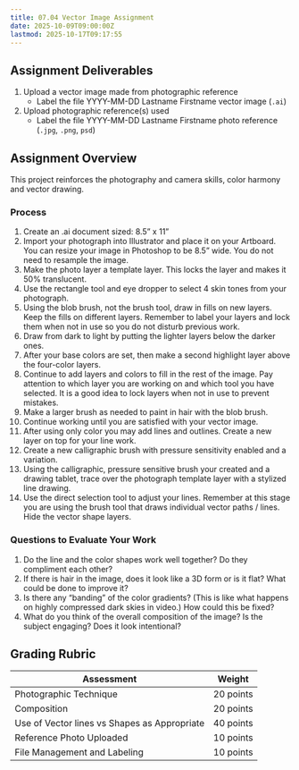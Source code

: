 ```yaml
---
title: 07.04 Vector Image Assignment
date: 2025-10-09T09:00:00Z
lastmod: 2025-10-17T09:17:55
---
```


## Assignment Deliverables

1. Upload a vector image made from photographic reference
   - Label the file YYYY-MM-DD Lastname Firstname vector image (`.ai`)
2. Upload photographic reference(s) used
   - Label the file YYYY-MM-DD Lastname Firstname photo reference (`.jpg`, `.png`, `psd`)

## Assignment Overview

This project reinforces the photography and camera skills, color harmony and vector drawing.

### Process

1. Create an .ai document sized: 8.5” x 11”
2. Import your photograph into Illustrator and place it on your Artboard. You can resize your image in Photoshop to be 8.5” wide. You do not need to resample the image.
3. Make the photo layer a template layer. This locks the layer and makes it 50% translucent.
4. Use the rectangle tool and eye dropper to select 4 skin tones from your photograph.
5. Using the blob brush, not the brush tool, draw in fills on new layers. Keep the fills on different layers. Remember to label your layers and lock them when not in use so you do not disturb previous work.
6. Draw from dark to light by putting the lighter layers below the darker ones.
7. After your base colors are set, then make a second highlight layer above the four-color layers.
8. Continue to add layers and colors to fill in the rest of the image. Pay attention to which layer you are working on and which tool you have selected. It is a good idea to lock layers when not in use to prevent mistakes.
9. Make a larger brush as needed to paint in hair with the blob brush.
10. Continue working until you are satisfied with your vector image.
11. After using only color you may add lines and outlines. Create a new layer on top for your line work.
12. Create a new calligraphic brush with pressure sensitivity enabled and a variation.
13. Using the calligraphic, pressure sensitive brush your created and a drawing tablet, trace over the photograph template layer with a stylized line drawing.
14. Use the direct selection tool to adjust your lines. Remember at this stage you are using the brush tool that draws individual vector paths / lines. Hide the vector shape layers.

### Questions to Evaluate Your Work

1. Do the line and the color shapes work well together? Do they compliment each other?
2. If there is hair in the image, does it look like a 3D form or is it flat? What could be done to improve it?
3. Is there any “banding” of the color gradients? (This is like what happens on highly compressed dark skies in video.) How could this be fixed?
4. What do you think of the overall composition of the image? Is the subject engaging? Does it look intentional?

## Grading Rubric

<div class="responsive-table-markdown">

| Assessment                                   | Weight    |
| -------------------------------------------- | --------- |
| Photographic Technique                       | 20 points |
| Composition                                  | 20 points |
| Use of Vector lines vs Shapes as Appropriate | 40 points |
| Reference Photo Uploaded                     | 10 points |
| File Management and Labeling                 | 10 points |

</div>
